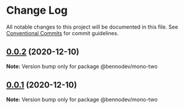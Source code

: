 # Change Log

All notable changes to this project will be documented in this file.
See [Conventional Commits](https://conventionalcommits.org) for commit guidelines.

## [0.0.2](https://github.com/azu/lerna-monorepo-github-actions-release/compare/v2.1.0...v0.0.2) (2020-12-10)

**Note:** Version bump only for package @bennodev/mono-two





## [0.0.1](https://github.com/azu/lerna-monorepo-github-actions-release/compare/v2.1.0...v0.0.1) (2020-12-10)

**Note:** Version bump only for package @bennodev/mono-two
